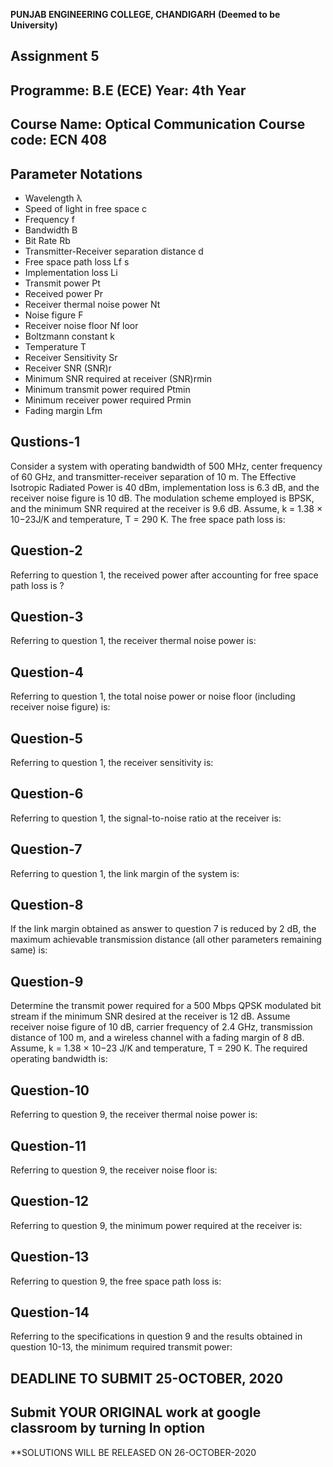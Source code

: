 

**PUNJAB ENGINEERING COLLEGE, CHANDIGARH**
       **(Deemed to be University)**

## Assignment 5
 
## Programme: B.E (ECE)                                                                  Year: 4th Year
## Course Name: Optical Communication                                                  Course code: ECN 408

## Parameter Notations
- Wavelength λ
- Speed of light in free space c
- Frequency f
- Bandwidth B
- Bit Rate Rb
- Transmitter-Receiver separation distance d
- Free space path loss Lf s
- Implementation loss Li
- Transmit power Pt
- Received power Pr
- Receiver thermal noise power Nt
- Noise figure F
- Receiver noise floor Nf loor
- Boltzmann constant k
- Temperature T
- Receiver Sensitivity Sr
- Receiver SNR (SNR)r
- Minimum SNR required at receiver (SNR)rmin
- Minimum transmit power required Ptmin
- Minimum receiver power required Prmin
- Fading margin Lfm

## Qustions-1

Consider a system with operating bandwidth of 500 MHz, center frequency of 60 GHz,
and transmitter-receiver separation of 10 m. The Effective Isotropic Radiated Power
is 40 dBm, implementation loss is 6.3 dB, and the receiver noise figure is 10 dB. The
modulation scheme employed is BPSK, and the minimum SNR required at the receiver
is 9.6 dB. Assume, k = 1.38 × 10−23J/K and temperature, T = 290 K. The free space
path loss is:

## Question-2

Referring to question 1, the received power after accounting for free space path loss is ?

## Question-3

Referring to question 1, the receiver thermal noise power is:

## Question-4

Referring to question 1, the total noise power or noise floor (including receiver noise
figure) is:

## Question-5

Referring to question 1, the receiver sensitivity is:

## Question-6

Referring to question 1, the signal-to-noise ratio at the receiver is:

## Question-7 

Referring to question 1, the link margin of the system is:

## Question-8

If the link margin obtained as answer to question 7 is reduced by 2 dB, the maximum
achievable transmission distance (all other parameters remaining same) is:

## Question-9

Determine the transmit power required for a 500 Mbps QPSK modulated bit stream
if the minimum SNR desired at the receiver is 12 dB. Assume receiver noise figure of
10 dB, carrier frequency of 2.4 GHz, transmission distance of 100 m, and a wireless
channel with a fading margin of 8 dB. Assume, k = 1.38 × 10−23 J/K and temperature,
T = 290 K. The required operating bandwidth is:

## Question-10

Referring to question 9, the receiver thermal noise power is:

## Question-11

Referring to question 9, the receiver noise floor is:

## Question-12

Referring to question 9, the minimum power required at the receiver is:

## Question-13

Referring to question 9, the free space path loss is:

## Question-14

Referring to the specifications in question 9 and the results obtained in question 10-13,
the minimum required transmit power:

## DEADLINE TO SUBMIT 25-OCTOBER, 2020
## Submit YOUR ORIGINAL work at google classroom by turning In option

**SOLUTIONS WILL BE RELEASED ON 26-OCTOBER-2020
